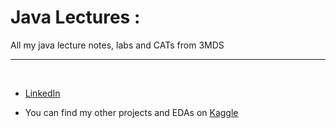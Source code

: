 # Java Lectures : 

All my java lecture notes, labs and CATs from 3MDS

-----------------------
<br>

* [LinkedIn](https://www.linkedin.com/in/soumyadip-ghorai/) 

* You can find my other projects and EDAs on [Kaggle](https://www.kaggle.com/soumyadipghorai)
